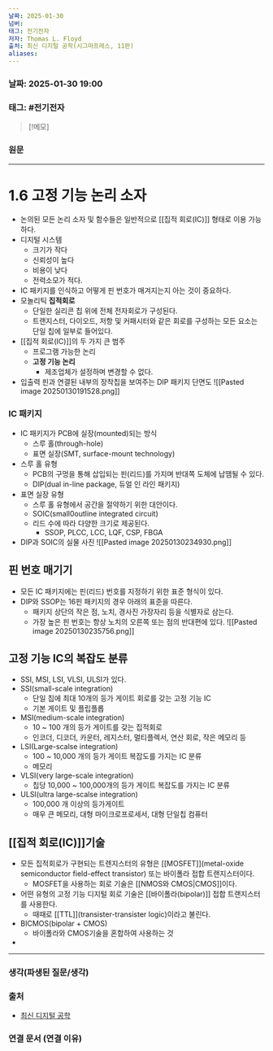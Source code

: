 ```yaml
---
날짜: 2025-01-30
넘버: 
태그: 전기전자
저자: Thomas L. Floyd
출처: 최신 디지털 공학(시그마프레스, 11판)
aliases:
---
```

### 날짜:  2025-01-30 19:00

### 태그: #전기전자

>[!메모]
>

### 원문
---
# 1.6 고정 기능 논리 소자
- 논의된 모든 논리 소자 및 함수들은 일반적으로 [[집적 회로(IC)]] 형태로 이용 가능하다.
- 디지털 시스템
	- 크기가 작다
	- 신뢰성이 높다
	- 비용이 낮다
	- 전력소모가 적다.
- IC 패키지를 인식하고 어떻게 핀 번호가 매겨지는지 아는 것이 중요하다.
- 모놀리틱 **집적회로**
	- 단일한 실리콘 칩 위에 전체 전자회로가 구성된다.
	- 트랜지스터, 다이오드, 저항 및 커패시터와 같은 회로를 구성하는 모든 요소는 단일 칩에 일부로 들어있다.
- [[집적 회로(IC)]]의 두 가지 큰 범주
	- 프로그램 가능한 논리
	- **고정 기능 논리**
		- 제조업체가 설정하며 변경할 수 없다.
- 입출력 핀과 연결된 내부의 장착칩을 보여주는 DIP 패키지 단면도
![[Pasted image 20250130191528.png]]
### IC 패키지
- IC 패키지가 PCB에 실장(mounted)되는 방식
	- 스루 홀(through-hole)
	- 표면 실장(SMT, surface-mount technology)
- 스루 홀 유형
	- PCB의 구멍을 통해 삽입되는 핀(리드)를 가지며 반대쪽 도체에 납땜될 수 있다.
	- DIP(dual in-line package, 듀얼 인 라인 패키지)
- 표면 실장 유형
	- 스루 홀 유형에서 공간을 절약하기 위한 대안이다.
	- SOIC(small0outline integrated circuit)
	- 리드 수에 따라 다양한 크기로 제공된다.
		- SSOP, PLCC, LCC, LQF, CSP, FBGA
- DIP과 SOIC의 실물 사진
![[Pasted image 20250130234930.png]]
## 핀 번호 매기기
- 모든 IC  패키지에는 핀(리드) 번호를 지정하기 위한 표준 형식이 있다.
- DIP와 SSOP는 16핀 패키지의 경우 아래의 표준을 따른다.
	- 패키지 상단의 작은 점, 노치, 경사진 가장자리 등을 식별자로 삼는다.
	- 가장 높은 핀 번호는 항상 노치의 오른쪽 또는 점의 반대편에 있다.
![[Pasted image 20250130235756.png]]
## 고정 기능 IC의 복잡도 분류
- SSI, MSI, LSI, VLSI, ULSI가 있다.
- SSI(small-scale integration)
	- 단일 칩에 최대 10개의 등가 게이트 회로를 갖는 고정 기능 IC
	- 기본 게이트 및 플립플롭
- MSI(medium-scale integration)
	- 10 ~ 100 개의 등가 게이트를 갖는 집적회로
	- 인코더, 디코더, 카운터, 레지스터, 멀티플렉서, 연산 회로, 작은 메모리 등
- LSI(Large-scalse integration)
	- 100 ~ 10,000 개의 등가 게이트 복잡도를 가지는 IC 분류
	- 메모리
- VLSI(very large-scale integration)
	- 칩당 10,000 ~ 100,000개의 등가 게이트 복잡도를 가지는 IC 분류
- ULSI(ultra large-scalse integration)
	- 100,000 개 이상의 등가게이트 
	- 매우 큰 메모리, 대형 마이크로프로세서, 대형 단일칩 컴퓨터
## [[집적 회로(IC)]]기술
- 모든 집적회로가 구현되는 트렌지스터의 유형은 [[MOSFET]](metal-oxide semiconductor field-effect transistor) 또는 바이폴라 접합 트랜지스터이다.
	- MOSFET을 사용하는 회로 기술은 [[NMOS와 CMOS|CMOS]]이다.
- 어떤 유형의 고정 기능 디지털 회로 기술은 [[바이폴라(bipolar)]] 접합 트랜지스터를 사용한다.
	- 때때로 [[TTL]](transister-transister logic)이라고 불린다.
- BICMOS(bipolar + CMOS)
	- 바이폴라와 CMOS기술을 혼합하여 사용하는 것
- 


---
### 생각(파생된 질문/생각)

### 출처
- [최신 디지털 공학](https://product.kyobobook.co.kr/detail/S000001810571)
### 연결 문서 (연결 이유)
